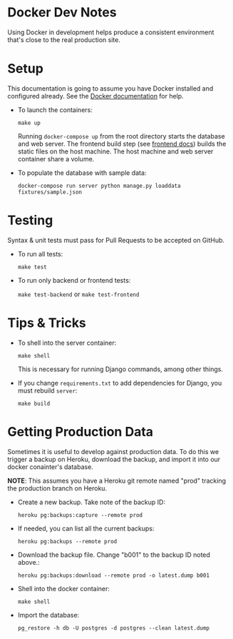 Docker Dev Notes
================

Using Docker in development helps produce a consistent environment that's close
to the real production site.

Setup
=====

This documentation is going to assume you have Docker installed and configured
already. See the [Docker documentation][docker-docs] for help.

[docker-docs]: https://docs.docker.com/

* To launch the containers:

  `make up`

  Running `docker-compose up` from the root directory starts the database and
  web server. The frontend build step (see [frontend docs](../docs/frontend.md))
  builds the static files on the host machine. The host machine and web server
  container share a volume.

* To populate the database with sample data:

  `docker-compose run server python manage.py loaddata fixtures/sample.json`

Testing
=======

Syntax & unit tests must pass for Pull Requests to be accepted on GitHub.

* To run all tests:

  `make test`

* To run only backend or frontend tests:

  `make test-backend` or `make test-frontend`


Tips & Tricks
=============

* To shell into the server container:

  `make shell`

  This is necessary for running Django commands, among other things.

* If you change `requirements.txt` to add dependencies for Django, you must rebuild `server`:

  `make build`


Getting Production Data
=======================

Sometimes it is useful to develop against production data. To do this we
trigger a backup on Heroku, download the backup, and import it into our docker
conainter's database.

**NOTE**: This assumes you have a Heroku git remote named "prod" tracking the
production branch on Heroku.

* Create a new backup. Take note of the backup ID:

  `heroku pg:backups:capture --remote prod`

* If needed, you can list all the current backups:

  `heroku pg:backups --remote prod`

* Download the backup file. Change "b001" to the backup ID noted above.:

  `heroku pg:backups:download --remote prod -o latest.dump b001`

* Shell into the docker container:

  `make shell`

* Import the database:

  `pg_restore -h db -U postgres -d postgres --clean latest.dump`
